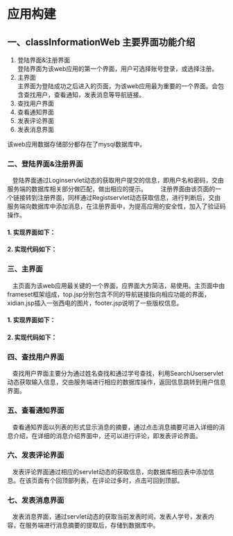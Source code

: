 # 应用构建
## 一、classInformationWeb 主要界面功能介绍
1. 登陆界面&注册界面
      
      登陆界面为该web应用的第一个界面，用户可选择账号登录，或选择注册。
2. 主界面
      
      主界面为登陆成功之后进入的页面，为该web应用最为重要的一个界面。会包含查找用户，查看通知，发表消息等导航链接。
3. 查找用户界面
4. 查看通知界面
5. 发表评论界面
6. 发表消息界面

该web应用数据存储部分都存在了mysql数据库中。
### 二、登陆界面&注册界面
    登陆界面通过Loginservlet动态的获取用户提交的信息，即用户名和密码，交由服务端的数据库相关部分做匹配，做出相应的提示。
    
    注册界面由该页面的一个链接转到注册界面，同样通过Registservlet动态获取信息，进行判断后，交由服务端向数据库中添加消息，在注册界面中，为提高应用的安全性，加入了验证码操作。
  
#### 1. 实现界面如下：
   
   
#### 2. 实现代码如下：
### 三、主界面
    主页面为该web应用最关键的一个界面，应界面大方简洁，易使用。主页面中由frameset框架组成，top.jsp分别包含不同的导航链接指向相应功能的界面，xidian.jsp插入一张西电的图片，footer.jsp说明了一些版权信息。
    
#### 1. 实现界面如下：
   
#### 2. 实现代码如下：
   
### 四、查找用户界面
    查找用户界面主要分为通过姓名查找和通过学号查找，利用SearchUserservlet动态获取输入信息，交由服务端进行相应的数据库操作，返回信息跳转到用户信息界面。
### 五、查看通知界面
    查看通知界面以列表的形式显示消息的摘要，通过点击消息摘要可进入详细的消息介绍，在详细的消息介绍界面中，还可以进行评论，即发表评论界面。
### 六、发表评论界面
    发表评论界面通过相应的servlet动态的获取信息，向数据库相应表中添加信息。在该页面有个回顶部列表，在评论过多时，点击可回到顶部。
### 七、发表消息界面
    发表消息界面，通过servlet动态的获取当前发表时间，发表人学号，发表内容，在服务端进行消息摘要的提取后，存储到数据库中。
